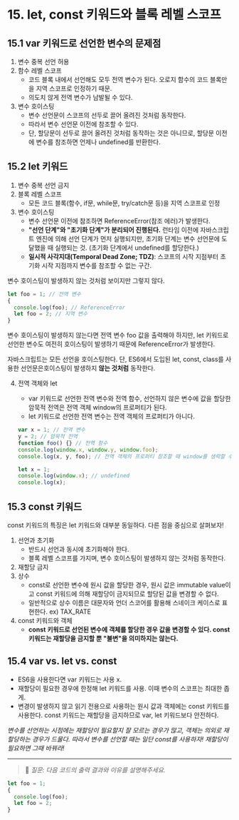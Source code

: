# 15. let, const 키워드와 블록 레벨 스코프

## 15.1 var 키워드로 선언한 변수의 문제점

1. 변수 중복 선언 허용
2. 함수 레벨 스코프
   - 코드 블록 내에서 선언해도 모두 전역 변수가 된다. 오로지 함수의 코드 블록만을 지역 스코프로 인정하기 때문.
   - 의도치 않게 전역 변수가 남발될 수 있다.
3. 변수 호이스팅
   - 변수 선언문이 스코프의 선두로 끌어 올려진 것처럼 동작한다.
   - 따라서 변수 선언문 이전에 참조할 수 있다.
   - 단, 할당문이 선두로 끌어 올려진 것처럼 동작하는 것은 아니므로, 할당문 이전에 변수를 참조하면 언제나 undefined를 반환한다.

## 15.2 let 키워드

1. 변수 중복 선언 금지
2. 블록 레벨 스코프
   - 모든 코드 블록(함수, if문, while문, try/catch문 등)을 지역 스코프로 인정
3. 변수 호이스팅
   - 변수 선언문 이전에 참조하면 ReferenceError(참조 에러)가 발생한다.
   - **"선언 단계"와 "초기화 단계"가 분리되어 진행된다.** 런타임 이전에 자바스크립트 엔진에 의해 선언 단계가 먼저 실행되지만, 초기화 단계는 변수 선언문에 도달했을 때 실행되는 것. (초기화 단계에서 undefined를 할당한다.)
   - **일시적 사각지대(Temporal Dead Zone; TDZ)**: 스코프의 시작 지점부터 초기화 시작 지점까지 변수를 참조할 수 없는 구간.

변수 호이스팅이 발생하지 않는 것처럼 보이지만 그렇지 않다.

```javascript
let foo = 1; // 전역 변수
{
  console.log(foo); // ReferenceError
  let foo = 2; // 지역 변수
}
```

변수 호이스팅이 발생하지 않는다면 전역 변수 foo 값을 출력해야 하지만, let 키워드로 선언한 변수도 여전히 호이스팅이 발생하기 때문에 ReferenceError가 발생한다.

자바스크립트는 모든 선언을 호이스팅한다. 단, ES6에서 도입된 let, const, class를 사용한 선언문은호이스팅이 발생하지 **않는 것처럼** 동작한다.

4. 전역 객체와 let

   - var 키워드로 선언한 전역 변수와 전역 함수, 선언하지 않은 변수에 값을 할당한 암묵적 전역은 전역 객체 window의 프로퍼티가 된다.
   - let 키워드로 선언한 전역 변수는 전역 객체의 프로퍼티가 아니다.

   ```javascript
   var x = 1; // 전역 변수
   y = 2; // 암묵적 전역
   function foo() {} // 전역 함수
   console.log(window.x, window.y, window.foo);
   console.log(x, y, foo); // 전역 객체의 프로퍼티 참조할 때 window를 생략할 수 있다.

   let x = 1;
   console.log(window.x); // undefined
   console.log(x);
   ```

## 15.3 const 키워드

const 키워드의 특징은 let 키워드와 대부분 동일하다. 다른 점을 중심으로 살펴보자!

1. 선언과 초기화
   - 반드시 선언과 동시에 초기화해야 한다.
   - 블록 레벨 스코프를 가지며, 변수 호이스팅이 발생하지 않는 것처럼 동작한다.
2. 재할당 금지
3. 상수
   - const로 선언한 변수에 원시 값을 할당한 경우, 원시 값은 immutable value이고 const 키워드에 의해 재할당이 금지되므로 할당된 값을 변경할 수 없다.
   - 일반적으로 상수 이름은 대문자와 언더 스코어를 활용해 스네이크 케이스로 표현한다. ex) TAX_RATE
4. const 키워드와 객체
   - **const 키워드로 선언된 변수에 객체를 할당한 경우 값을 변경할 수 있다. const 키워드는 재할당을 금지할 뿐 "불변"을 의미하지는 않는다.**

## 15.4 var vs. let vs. const

- ES6을 사용한다면 var 키워드는 사용 x.
- 재할당이 필요한 경우에 한정해 let 키워드를 사용. 이때 변수의 스코프는 최대한 좁게.
- 변경이 발생하지 않고 읽기 전용으로 사용하는 원시 값과 객체에는 const 키워드를 사용한다. const 키워드는 재할당을 금지하므로 var, let 키워드보다 안전하다.

_변수를 선언하는 시점에는 재할당이 필요할지 잘 모르는 경우가 많고, 객체는 의외로 재할당하는 경우가 드물다. 따라서 변수를 선언할 때는 일단 const를 사용하자! 재할당이 필요하면 그때 바꿔라!_

---

> 🙋 _질문: 다음 코드의 출력 결과와 이유를 설명해주세요._

```javascript
let foo = 1;
{
  console.log(foo);
  let foo = 2;
}
```
